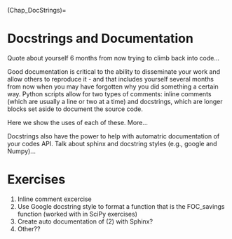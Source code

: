 (Chap_DocStrings)=


# Docstrings and Documentation

Quote about yourself 6 months from now trying to climb back into code...

Good documentation is critical to the ability to disseminate your work and allow others to reproduce it - and that includes yourself several months from now when you may have forgotten why you did something a certain way. Python scripts allow for two types of comments: inline comments (which are usually a line or two at a time) and docstrings, which are longer blocks set aside to document the source code.

Here we show the uses of each of these.  More...

Docstrings also have the power to help with automatric documentation of your codes API. Talk about sphinx and docstring styles (e.g., google and Numpy)...


# Exercises

1. Inline comment excercise
2. Use Google docstring style to format a function that is the FOC_savings function (worked with in SciPy exercises)
3. Create auto documentation of (2) with Sphinx?
4. Other??

